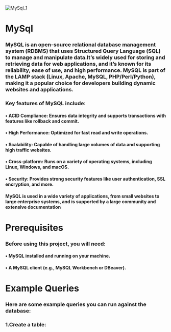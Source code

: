 
![MySql_1](https://github.com/user-attachments/assets/b7ef7f28-107f-4afb-98c1-ad9449be208b)

# MySql
### MySQL is an open-source relational database management system (RDBMS) that uses Structured Query Language (SQL) to manage and manipulate data.It’s widely used for storing and retrieving data for web applications, and it’s known for its reliability, ease of use, and high performance. MySQL is part of the LAMP stack (Linux, Apache, MySQL, PHP/Perl/Python), making it a popular choice for developers building dynamic websites and applications.
### Key features of MySQL include:
#### •	ACID Compliance: Ensures data integrity and supports transactions with features like rollback and commit.
#### •	High Performance: Optimized for fast read and write operations.
#### •	Scalability: Capable of handling large volumes of data and supporting high traffic websites.
#### •	Cross-platform: Runs on a variety of operating systems, including Linux, Windows, and macOS.
#### •	Security: Provides strong security features like user authentication, SSL encryption, and more.
#### MySQL is used in a wide variety of applications, from small websites to large enterprise systems, and is supported by a large community and extensive documentation

# Prerequisites
### Before using this project, you will need:

#### • MySQL installed and running on your machine.
#### • A MySQL client (e.g., MySQL Workbench or DBeaver).

# Example Queries
### Here are some example queries you can run against the database:

### 1.Create a table:




